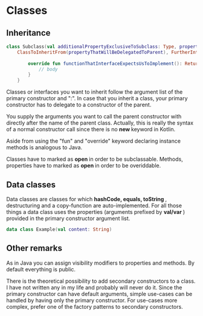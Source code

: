 # Classes

## Inheritance

```kotlin
class Subclass(val additionalPropertyExclusiveToSubclass: Type, propertyThatWillBeDelegatedToParent: Type):
    ClassToInheritFrom(propertyThatWillBeDelegatedToParent), FurtherInterfaceToImplement {
    
        override fun functionThatInterfaceExpectsUsToImplement(): ReturnType {
            // body
        }
    }
```

Classes or interfaces you want to inherit follow the argument list of the primary constructor and ":". In case that you inherit a class, your primary constructor has to delegate to a constructor of the parent.

You supply the arguments you want to call the parent constructor with directly after the name of the parent class. Actually, this is really the syntax of a normal constructor call since there is no <b> new </b> keyword in Kotlin.

Aside from using the "fun" and "override" keyword declaring instance methods is analogous to Java.

Classes have to marked as <b> open </b> in order to be subclassable. Methods, properties have to marked as <b> open </b> in order to be overiddable.

## Data classes

Data classes are classes for which <b> hashCode, equals, toString </b>, destructuring and a copy-function are auto-implemented. For all those things a data class uses the properties (arguments prefixed by <b> val/var </b>) provided in the primary constructor argument list.

```kotlin
data class Example(val content: String)
```

## Other remarks

As in Java you can assign visibility modifiers to properties and methods. By default everything is public.

There is the theoretical possibility to add secondary constructors to a class. I have not written any in my life and probably will never do it. Since the primary constructor can have default arguments, simple use-cases can be handled by having only the primary constructor. For use-cases more complex, prefer one of the factory patterns to secondary constructors.
